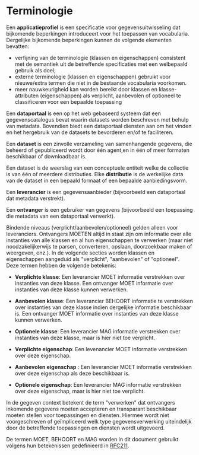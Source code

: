 # Terminologie

Een **applicatieprofiel** is een specificatie voor gegevensuitwisseling dat bijkomende beperkingen introduceert voor het toepassen van vocabularia. Dergelijke bijkomende beperkingen kunnen de volgende elementen bevatten:

- verfijning van de terminologie (klassen en eigenschappen) consistent met de semantiek uit de betreffende specificaties met een welbepaald gebruik als doel;
- externe terminologie (klassen en eigenschappen) gebruikt voor nieuwe/extra termen die niet in de bestaande vocabularia voorkomen.
- meer nauwkeurigheid kan worden bereikt door klassen en klasse-attributen (eigenschappen) als verplicht, aanbevolen of optioneel te classificeren voor een bepaalde toepassing

Een **dataportaal** is een op het web gebaseerd systeem dat een gegevenscatalogus bevat waarin datasets worden beschreven met behulp van metadata. Bovendien biedt een dataportaal diensten aan om het vinden en het hergebruik van de datasets te bevorderen en/of te faciliteren.

Een **dataset** is een zinvolle verzameling van samenhangende gegevens,  die beheerd of gepubliceerd wordt door één agent,en in één of meer formaten beschikbaar of downloadbaar is.

Een dataset is de weerslag van een conceptuele entiteit welke de collectie is van één of meerdere distributies. Elke **distributie** is de werkelijke data van de dataset in een bepaald formaat of een bepaalde aanbiedingsvorm.

Een **leverancier** is een gegevensaanbieder (bijvoorbeeld een dataportaal dat metadata verstrekt). 

Een **ontvanger** is een gebruiker van gegevens (bijvoorbeeld een toepassing die metadata van een dataportaal verwerkt).

Bindende niveaus (verplicht/aanbevolen/optioneel) gelden alleen voor leveranciers. Ontvangers MOETEN altijd in staat zijn om informatie over alle instanties van alle klassen en al hun eigenschappen te verwerken (maar niet noodzakelijkerwijs te parsen, converteren, opslaan, doorzoekbaar maken of weergeven, enz.). In de volgende secties worden klassen en eigenschappen aangeduid als "verplicht", "aanbevolen" of "optioneel". Deze termen hebben de volgende betekenis:

- **Verplichte klasse**: Een leverancier MOET informatie verstrekken over instanties van deze klasse. Een ontvanger MOET informatie over instanties van deze klasse kunnen verwerken.
- **Aanbevolen klasse**: Een leverancier BEHOORT informatie te verstrekken over instanties van deze klasse indien dergelijke informatie beschikbaar is. Een ontvanger MOET informatie over instanties van deze klasse kunnen verwerken.
- **Optionele klasse**: Een leverancier MAG informatie verstrekken over instanties van deze klasse, maar is hier niet toe verplicht.

- **Verplichte eigenschap**: Een levenancier MOET informatie verstrekken over deze eigenschap.
- **Aanbevolen eigenschap** : Een leverancier MOET informatie verstrekken over deze eigenschap als deze beschikbaar is.
- **Optionele eigenschap**: Een leverancier MAG informatie verstrekken over deze eigenschap, maar is hier niet toe verplicht.

In de gegeven context betekent de term "verwerken" dat ontvangers inkomende gegevens moeten accepteren en transparant beschikbaar moeten stellen voor toepassingen en diensten. Hiermee wordt niet voorgeschreven of geïmpliceerd welk type gegevensverwerking uiteindelijk door de betreffende toepassingen en diensten wordt uitgevoerd.

De termen MOET, BEHOORT en MAG worden in dit document gebruikt volgens hun betekenissen gedefinieerd in [RFC211](https://www.rfc-editor.org/rfc/rfc2119 "RFC211").
